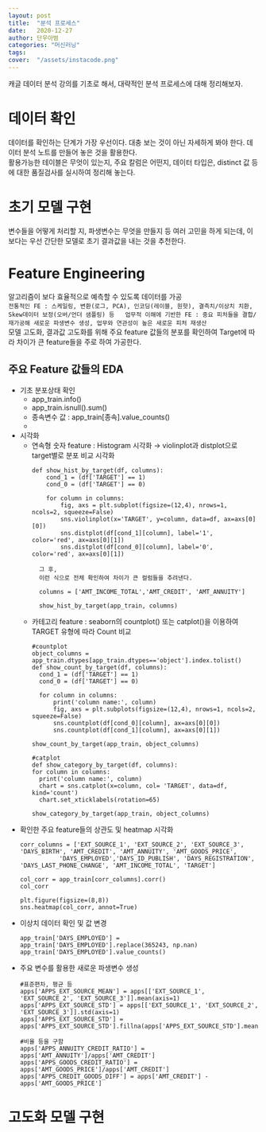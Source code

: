 ```yaml
---
layout: post
title:  "분석 프로세스"
date:   2020-12-27
author: 단우아범
categories: "머신러닝"
tags:	
cover:  "/assets/instacode.png"
---
```


캐글 데이터 분석 강의를 기초로 해서, 대략적인 분석 프로세스에 대해 정리해보자.  


# 데이터 확인  
데이터를 확인하는 단계가 가장 우선이다. 대충 보는 것이 아닌 자세하게 봐야 한다. 데이터 분석 노트를 만들어 놓은 것을 활용한다.  
활용가능한 테이블은 무엇이 있는지, 주요 칼럼은 어떤지, 데이터 타입은, distinct 값 등에 대한 품질검사를 실시하여 정리해 놓는다.  
  
  
# 초기 모델 구현  
변수들을 어떻게 처리할 지, 파생변수는 무엇을 만들지 등 여러 고민을 하게 되는데, 이보다는 우선 간단한 모델로 초기 결과값을 내는 것을 추천한다.  

# Feature Engineering  
알고리즘이 보다 효율적으로 예측할 수 있도록 데이터를 가공  
`전통적인 FE : 스케일링, 변환(로그, PCA), 인코딩(레이블, 원핫), 결측치/이상치 치환, Skew데이터 보정(오버/언더 샘플링) 등  
업무적 이해에 기반한 FE : 중요 피처들을 결합/재가공해 새로운 파생변수 생성, 업무와 연관성이 높은 새로운 피처 재생산`  
모델 고도화, 결과값 고도화를 위해 주요 feature 값들의 분포를 확인하여 Target에 따라 차이가 큰 feature들을 주로 하여 가공한다.  
  ## 주요 Feature 값들의 EDA  
  - 기초 분포상태 확인  
    - app_train.info()  
    - app_train.isnull().sum()  
    - 종속변수 값 : app_train[종속].value_counts()  
    - 
  - 시각화  
    - 연속형 숫자 feature : Histogram 시각화 → violinplot과 distplot으로 target별로 분포 비교 시각화  
      ```
      def show_hist_by_target(df, columns):
          cond_1 = (df['TARGET'] == 1)
          cond_0 = (df['TARGET'] == 0)

          for column in columns:
              fig, axs = plt.subplot(figsize=(12,4), nrows=1, ncols=2, squeeze=False)
              sns.violinplot(x='TARGET', y=column, data=df, ax=axs[0][0])
              sns.distplot(df[cond_1][column], label='1', color='red', ax=axs[0][1])
              sns.distplot(df[cond_0][column], label='0', color='red', ax=axs[0][1])
              
        그 후, 
        이런 식으로 전체 확인하여 차이가 큰 컬럼들을 추려낸다.
        
        columns = ['AMT_INCOME_TOTAL','AMT_CREDIT', 'AMT_ANNUITY']

        show_hist_by_target(app_train, columns)
      ```
    - 카테고리 feature : seaborn의 countplot() 또는 catplot()을 이용하여 TARGET 유형에 따라 Count 비교
      ```
      #countplot
      object_columns = app_train.dtypes[app_train.dtypes=='object'].index.tolist()
      def show_count_by_target(df, columns):
        cond_1 = (df['TARGET'] == 1)
        cond_0 = (df['TARGET'] == 0)

        for column in columns:
            print('column name:', column)
            fig, axs = plt.subplots(figsize=(12,4), nrows=1, ncols=2, squeeze=False)
            sns.countplot(df[cond_0][column], ax=axs[0][0])
            sns.countplot(df[cond_1][column], ax=axs[0][1])

      show_count_by_target(app_train, object_columns)
      
      #catplot
      def show_category_by_target(df, columns):
      for column in columns:
        print('column name:', column)
        chart = sns.catplot(x=column, col= 'TARGET', data=df, kind='count')
        chart.set_xticklabels(rotation=65)

      show_category_by_target(app_train, object_columns)
      ```
  - 확인한 주요 feature들의 상관도 및 heatmap 시각화  
    ```
    corr_columns = ['EXT_SOURCE_1', 'EXT_SOURCE_2', 'EXT_SOURCE_3', 'DAYS_BIRTH', 'AMT_CREDIT', 'AMT_ANNUITY', 'AMT_GOODS_PRICE',
               'DAYS_EMPLOYED','DAYS_ID_PUBLISH', 'DAYS_REGISTRATION', 'DAYS_LAST_PHONE_CHANGE', 'AMT_INCOME_TOTAL', 'TARGET']

    col_corr = app_train[corr_columns].corr()
    col_corr

    plt.figure(figsize=(8,8))
    sns.heatmap(col_corr, annot=True)
    ```
  - 이상치 데이터 확인 및 값 변경  
    ```
    app_train['DAYS_EMPLOYED'] = app_train['DAYS_EMPLOYED'].replace(365243, np.nan)
    app_train['DAYS_EMPLOYED'].value_counts()
    ```
  - 주요 변수를 활용한 새로운 파생변수 생성  
    ```
    #표준편차, 평균 등
    apps['APPS_EXT_SOURCE_MEAN'] = apps[['EXT_SOURCE_1', 'EXT_SOURCE_2', 'EXT_SOURCE_3']].mean(axis=1)
    apps['APPS_EXT_SOURCE_STD'] = apps[['EXT_SOURCE_1', 'EXT_SOURCE_2', 'EXT_SOURCE_3']].std(axis=1)
    apps['APPS_EXT_SOURCE_STD'] = apps['APPS_EXT_SOURCE_STD'].fillna(apps['APPS_EXT_SOURCE_STD'].mean())
    
    #비율 등을 구함
    apps['APPS_ANNUITY_CREDIT_RATIO'] = apps['AMT_ANNUITY']/apps['AMT_CREDIT']
    apps['APPS_GOODS_CREDIT_RATIO'] = apps['AMT_GOODS_PRICE']/apps['AMT_CREDIT']
    apps['APPS_CREDIT_GOODS_DIFF'] = apps['AMT_CREDIT'] - apps['AMT_GOODS_PRICE']
    ```  

# 고도화 모델 구현  


